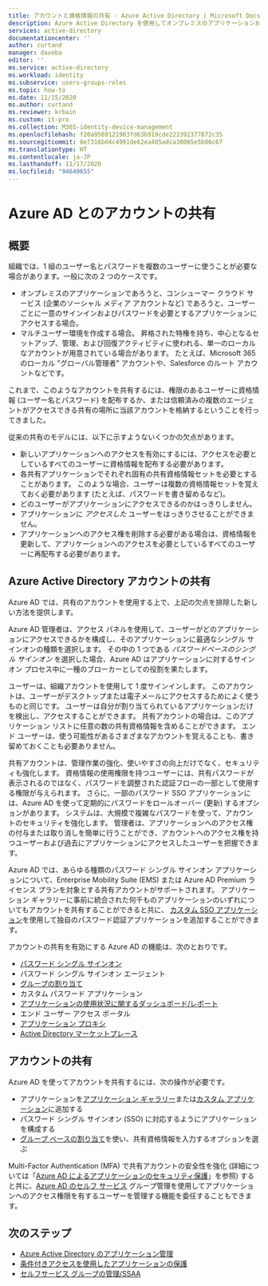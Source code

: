 ```yaml
---
title: アカウントと資格情報の共有 - Azure Active Directory | Microsoft Docs
description: Azure Active Directory を使用してオンプレミスのアプリケーションおよびコンシューマー クラウド サービス用のアカウントを組織で安全に共有できるようにする方法について説明します。
services: active-directory
documentationcenter: ''
author: curtand
manager: daveba
editor: ''
ms.service: active-directory
ms.workload: identity
ms.subservice: users-groups-roles
ms.topic: how-to
ms.date: 11/15/2020
ms.author: curtand
ms.reviewer: krbain
ms.custom: it-pro
ms.collection: M365-identity-device-management
ms.openlocfilehash: f20a9569121903fd63b919cde223392377872c35
ms.sourcegitcommit: 8e7316bd4c4991de62ea485adca30065e5b86c67
ms.translationtype: HT
ms.contentlocale: ja-JP
ms.lasthandoff: 11/17/2020
ms.locfileid: "94649655"
---
```

# <a name="sharing-accounts-with-azure-ad"></a>Azure AD とのアカウントの共有

## <a name="overview"></a>概要

組織では、1 組のユーザー名とパスワードを複数のユーザーに使うことが必要な場合があります。一般に次の 2 つのケースです。

* オンプレミスのアプリケーションであろうと、コンシューマー クラウド サービス (企業のソーシャル メディア アカウントなど) であろうと、ユーザーごとに一意のサインインおよびパスワードを必要とするアプリケーションにアクセスする場合。
* マルチユーザー環境を作成する場合。 昇格された特権を持ち、中心となるセットアップ、管理、および回復アクティビティに使われる、単一のローカルなアカウントが用意されている場合があります。 たとえば、Microsoft 365 のローカル "グローバル管理者" アカウントや、Salesforce のルート アカウントなどです。

これまで、このようなアカウントを共有するには、権限のあるユーザーに資格情報 (ユーザー名とパスワード) を配布するか、または信頼済みの複数のエージェントがアクセスできる共有の場所に当該アカウントを格納するということを行ってきました。

従来の共有のモデルには、以下に示すようないくつかの欠点があります。

* 新しいアプリケーションへのアクセスを有効にするには、アクセスを必要としているすべてのユーザーに資格情報を配布する必要があります。
* 各共有アプリケーションでそれぞれ固有の共有資格情報セットを必要とすることがあります。 このような場合、ユーザーは複数の資格情報セットを覚えておく必要があります (たとえば、パスワードを書き留めるなど)。
* どのユーザーがアプリケーションにアクセスできるのかはっきりしません。
* アプリケーションに *アクセスした* ユーザーをはっきりさせることができません。
* アプリケーションへのアクセス権を削除する必要がある場合は、資格情報を更新して、アプリケーションへのアクセスを必要としているすべてのユーザーに再配布する必要があります。

## <a name="azure-active-directory-account-sharing"></a>Azure Active Directory アカウントの共有

Azure AD では、共有のアカウントを使用する上で、上記の欠点を排除した新しい方法を提供します。

Azure AD 管理者は、アクセス パネルを使用して、ユーザーがどのアプリケーションにアクセスできるかを構成し、そのアプリケーションに最適なシングル サインオンの種類を選択します。 その中の 1 つである *パスワードベースのシングル サインオン* を選択した場合、Azure AD はアプリケーションに対するサインオン プロセス中に一種のブローカーとしての役割を果たします。

ユーザーは、組織アカウントを使用して 1 度サインインします。 このアカウントは、ユーザーがデスクトップまたは電子メールにアクセスするためによく使うものと同じです。 ユーザーは自分が割り当てられているアプリケーションだけを検出し、アクセスすることができます。 共有アカウントの場合は、このアプリケーション リストに任意の数の共有資格情報を含めることができます。 エンド ユーザーは、使う可能性があるさまざまなアカウントを覚えることも、書き留めておくことも必要ありません。

共有アカウントは、管理作業の強化、使いやすさの向上だけでなく、セキュリティも強化します。 資格情報の使用権限を持つユーザーには、共有パスワードが表示されるのではなく、パスワードを調整された認証フローの一部として使用する権限が与えられます。 さらに、一部のパスワード SSO アプリケーションには、Azure AD を使って定期的にパスワードをロールオーバー (更新) するオプションがあります。 システムは、大規模で複雑なパスワードを使って、アカウントのセキュリティを強化します。 管理者は、アプリケーションへのアクセス権の付与または取り消しを簡単に行うことができ、アカウントへのアクセス権を持つユーザーおよび過去にアプリケーションにアクセスしたユーザーを把握できます。

Azure AD では、あらゆる種類のパスワード シングル サインオン アプリケーションについて、Enterprise Mobility Suite (EMS) または Azure AD Premium ライセンス プランを対象とする共有アカウントがサポートされます。 アプリケーション ギャラリーに事前に統合された何千ものアプリケーションのいずれについてもアカウントを共有することができると共に、 [カスタム SSO アプリケーション](../manage-apps/what-is-single-sign-on.md)を使用して独自のパスワード認証アプリケーションを追加することができます。

アカウントの共有を有効にする Azure AD の機能は、次のとおりです。

* [パスワード シングル サインオン](../manage-apps/sso-options.md#password-based-sso)
* パスワード シングル サインオン エージェント
* [グループの割り当て](groups-self-service-management.md)
* カスタム パスワード アプリケーション
* [アプリケーションの使用状況に関するダッシュボード/レポート](../authentication/howto-sspr-reporting.md)
* エンド ユーザー アクセス ポータル
* [アプリケーション プロキシ](../manage-apps/application-proxy.md)
* [Active Directory マーケットプレース](https://azuremarketplace.microsoft.com/marketplace/apps/Microsoft.AzureActiveDirectory)

## <a name="sharing-an-account"></a>アカウントの共有

Azure AD を使ってアカウントを共有するには、次の操作が必要です。

* アプリケーションを[アプリケーション ギャラリー](https://azuremarketplace.microsoft.com/marketplace/apps/Microsoft.AzureActiveDirectory)または[カスタム アプリケーション](https://cloudblogs.microsoft.com/enterprisemobility/2015/06/17/bring-your-own-app-with-azure-ad-self-service-saml-configuration-now-in-preview/)に追加する
* パスワード シングル サインオン (SSO) に対応するようにアプリケーションを構成する
* [グループ ベースの割り当て](groups-saasapps.md)を使い、共有資格情報を入力するオプションを選ぶ

Multi-Factor Authentication (MFA) で共有アカウントの安全性を強化 (詳細については「[Azure AD によるアプリケーションのセキュリティ保護](../authentication/concept-mfa-howitworks.md)」を参照) すると共に、[Azure AD のセルフ サービス](groups-self-service-management.md) グループ管理を使用してアプリケーションへのアクセス権限を有するユーザーを管理する機能を委任することもできます。

## <a name="next-steps"></a>次のステップ

* [Azure Active Directory のアプリケーション管理](../manage-apps/what-is-application-management.md)
* [条件付きアクセスを使用したアプリケーションの保護](../../active-directory-b2c/overview.md)
* [セルフサービス グループの管理/SSAA](groups-self-service-management.md)